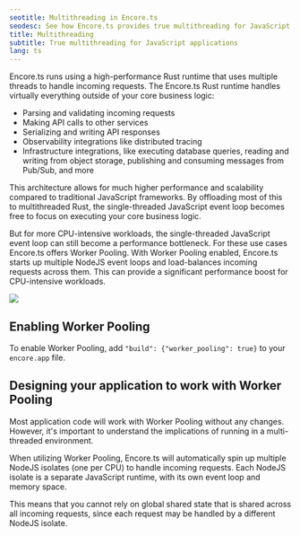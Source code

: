 ```yaml
---
seotitle: Multithreading in Encore.ts
seodesc: See how Encore.ts provides true multithreading for JavaScript applications, and how to enable Worker Pooling for CPU-intensive workloads.
title: Multithreading
subtitle: True multithreading for JavaScript applications
lang: ts
---
```


Encore.ts runs using a high-performance Rust runtime that uses multiple threads to handle incoming requests.
The Encore.ts Rust runtime handles virtually everything outside of your core business logic:

- Parsing and validating incoming requests
- Making API calls to other services
- Serializing and writing API responses
- Observability integrations like distributed tracing
- Infrastructure integrations, like executing database queries, reading and writing from object storage, publishing and consuming messages from Pub/Sub, and more

This architecture allows for much higher performance and scalability compared to traditional JavaScript frameworks.
By offloading most of this to multithreaded Rust, the single-threaded JavaScript event loop becomes free to focus on executing your core business logic.

But for more CPU-intensive workloads, the single-threaded JavaScript event loop can still become a performance bottleneck.
For these use cases Encore.ts offers Worker Pooling. With Worker Pooling enabled, Encore.ts starts up multiple NodeJS event loops
and load-balances incoming requests across them. This can provide a significant performance boost for CPU-intensive workloads.

<img src="https://encore.dev/assets/blog/worker-pooling/encore-pooling.png" className="bg-black p-3 brand-shadow mx-auto" />

## Enabling Worker Pooling

To enable Worker Pooling, add `"build": {"worker_pooling": true}` to your `encore.app` file.

## Designing your application to work with Worker Pooling

Most application code will work with Worker Pooling without any changes. However, it's important to understand
the implications of running in a multi-threaded environment.

When utilizing Worker Pooling, Encore.ts will automatically spin up multiple NodeJS isolates (one per CPU) to handle incoming requests.
Each NodeJS isolate is a separate JavaScript runtime, with its own event loop and memory space.

This means that you cannot rely on global shared state that is shared across all incoming requests,
since each request may be handled by a different NodeJS isolate.
